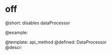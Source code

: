 off
=============


@short:
	disables dataProcessor


@example:


@template:	api_method
@defined:	DataProcessor	
@descr:


